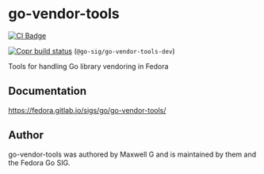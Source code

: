 <!--
Copyright (C) 2024 Maxwell G <maxwell@gtmx.me>
SPDX-License-Identifier: MIT
-->

# go-vendor-tools

[![CI Badge](https://gitlab.com/gotmax23/go-vendor-tools/badges/main/pipeline.svg)](https://gitlab.com/gotmax23/go-vendor-tools/-/commits/main)

[![Copr build status][copr-badge]][copr-package] (`@go-sig/go-vendor-tools-dev`)

Tools for handling Go library vendoring in Fedora

## Documentation

<https://fedora.gitlab.io/sigs/go/go-vendor-tools/>

## Author

go-vendor-tools was authored by Maxwell G and is maintained by them and the
Fedora Go SIG.

[copr-badge]: https://copr.fedorainfracloud.org/coprs/g/go-sig/go-vendor-tools-dev/package/go-vendor-tools/status_image/last_build.png
[copr-package]: https://copr.fedorainfracloud.org/coprs/g/go-sig/go-vendor-tools-dev/package/go-vendor-tools/
